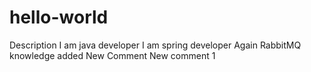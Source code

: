 # hello-world
Description
I am java developer
I am spring developer
Again RabbitMQ knowledge added
New Comment
New comment 1
